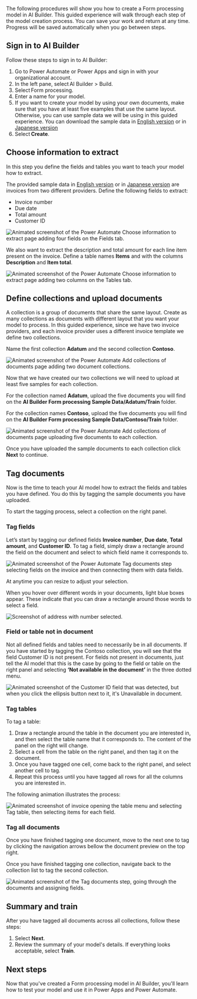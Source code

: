The following procedures will show you how to create a Form processing model in AI Builder. This guided experience will walk through each step of the model creation process. You can save your work and return at any time. Progress will be saved automatically when you go between steps.

## Sign in to AI Builder

Follow these steps to sign in to AI Builder:

1. Go to Power Automate or Power Apps and sign in with your organizational account.
1. In the left pane, select AI Builder > Build.
1. Select Form processing.
1. Enter a name for your model.
1. If you want to create your model by using your own documents, make sure that you have at least five examples that use the same layout. Otherwise, you can use sample data we will be using in this guided experience. You can download the sample data in [English version](https://go.microsoft.com/fwlink/?linkid=2128080) or in [Japanese version](https://go.microsoft.com/fwlink/?linkid=2186887)
1. Select **Create**.

## Choose information to extract

In this step you define the fields and tables you want to teach your model how to extract.

The provided sample data in [English version](https://go.microsoft.com/fwlink/?linkid=2128080) or in [Japanese version](https://go.microsoft.com/fwlink/?linkid=2186887) are invoices from two different providers. Define the following fields to extract:

- Invoice number
- Due date
- Total amount
- Customer ID

![Animated screenshot of the Power Automate Choose information to extract page adding four fields on the Fields tab.](../media/forms-choose-information.gif)

We also want to extract the description and total amount for each line item present on the invoice. Define a table names **Items** and with the columns **Description** and **Item total**.

![Animated screenshot of the Power Automate Choose information to extract page adding two columns on the Tables tab.](../media/forms-choose-information-2.gif)

## Define collections and upload documents

A collection is a group of documents that share the same layout. Create as many collections as documents with different layout that you want your model to process. In this guided experience, since we have two invoice providers, and each invoice provider uses a different invoice template we define two collections.

Name the first collection **Adatum** and the second collection **Contoso**.

![Animated screenshot of the Power Automate Add collections of documents page adding two document collections.](../media/form-processing-add-collections.gif)

Now that we have created our two collections we will need to upload at least five samples for each collection.

For the collection named **Adatum**, upload the five documents you will find on the **AI Builder Form processing Sample Data/Adatum/Train** folder.

For the collection names **Contoso**, upload the five documents you will find on the **AI Builder Form processing Sample Data/Contoso/Train** folder.

![Animated screenshot of the Power Automate Add collections of documents page uploading five documents to each collection.](../media/form-processing-add-collections-2.gif)

Once you have uploaded the sample documents to each collection click **Next** to continue.

## Tag documents

Now is the time to teach your AI model how to extract the fields and tables you have defined. You do this by tagging the sample documents you have uploaded.

To start the tagging process, select a collection on the right panel.

### Tag fields

Let’s start by tagging our defined fields **Invoice number**, **Due date**, **Total amount**, and **Customer ID**. To tag a field, simply draw a rectangle around the field on the document and select to which field name it corresponds to.

![Animated screenshot of the Power Automate Tag documents step selecting fields on the invoice and then connecting them with data fields.](../media/forms-tag-fields.gif)

At anytime you can resize to adjust your selection.

When you hover over different words in your documents, light blue boxes appear. These indicate that you can draw a rectangle around those words to select a field.

![Screenshot of address with number selected.](../media/forms-address.png)

### Field or table not in document

Not all defined fields and tables need to necessarily be in all documents. If you have started by tagging the Contoso collection, you will see that the field Customer ID is not present. For fields not present in documents, just tell the AI model that this is the case by going to the field or table on the right panel and selecting **‘Not available in the document’** in the three dotted menu.

![Animated screenshot of the Customer ID field that was detected, but when you click the ellipsis button next to it, it's Unavailable in document.](../media/forms-not-available-in-document.gif)

### Tag tables

To tag a table: 

1. Draw a rectangle around the table in the document you are interested in, and then select the table name that it corresponds to. The content of the panel on the right will change. 
1. Select a cell from the table on the right panel, and then tag it on the document. 
1. Once you have tagged one cell, come back to the right panel, and select another cell to tag. 
1. Repeat this process until you have tagged all rows for all the columns you are interested in. 

The following animation illustrates the process: 

![Animated screenshot of invoice opening the table menu and selecting Tag table, then selecting items for each field.](../media/form-processing-tag-table.gif)

### Tag all documents

Once you have finished tagging one document, move to the next one to tag by clicking the navigation arrows bellow the document preview on the top right.

Once you have finished tagging one collection, navigate back to the collection list to tag the second collection.

![Animated screenshot of the Tag documents step, going through the documents and assigning fields.](../media/forms-tag-tables-2.gif)

## Summary and train

After you have tagged all documents across all collections, follow these steps:

1. Select **Next**.
2. Review the summary of your model's details. If everything looks acceptable, select **Train**.

## Next steps

Now that you've created a Form processing model in AI Builder, you'll learn how to test your model and use it in Power Apps and Power Automate.

